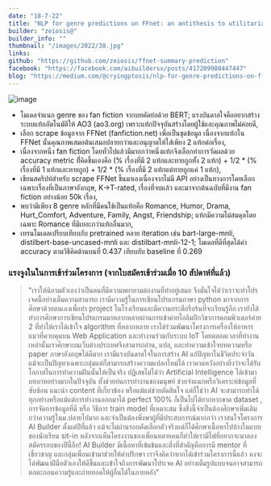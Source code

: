 ```yaml
---
date: "18-7-22"
title: "NLP for genre predictions on FFnet: an antithesis to utilitarianism"
builder: "zeiosis@"
builder_info: ""
thumbnail: "/images/2022/38.jpg"
links:
github: "https://github.com/zeiosis/ffnet-summary-prediction"
facebook: "https://facebook.com/aibuildersx/posts/417209980447447"
blog: "https://medium.com/@cryingptosis/nlp-for-genre-predictions-on-ffnet-an-antithesis-to-utilitarianism-4380524ca1fc"
---
```


![image](/images/2022/38.jpg)

- โมเดลจำแนก genre ของ fan fiction จากบทคัดย่อด้วย BERT; แรงบันดาลใจคืออยากสร้างระบบแท้กอัตโนมัติให้ AO3 (ao3.org) เพราะแท้กปัจจุบันสร้างโดยผู้ใช้และคุณภาพไม่ค่อยดี,
- เลือก scrape ข้อมูลจาก FFNet (fanfiction.net) เพื่อเป็นชุดข้อมูล เนื่องจากแท้กใน FFNet นั้นคุณภาพเสมอต้นเสมอปลายกว่าและอนุญาตให้ใส่เพียง 2 แท้กต่อเรื่อง,
- เนื่องจากหนึ่ง fan fiction โดยทั่วไปแล้วมีมากกว่าหนึ่งแท้กจึงเลือกทำการวัดผลด้วย accuracy metric ที่ิคิดขึ้นเองคือ (% เรื่องที่มี 2 แท้กและทายถูกทั้ง 2 แท้ก) + 1/2 * (% เรื่องที่มี 1 แท้กและทายถูก) + 1/2 * (% เรื่องที่มี 2 แท้กแต่ทายถูกแค่ 1 แท้ก),
- เขียนสคริปท์สำหรับ scrape FFNet ขึ้นมาเองเนื่องจากไม่มี API อย่างเป็นทางการโดยเลือกเฉพาะเรื่องที่เป็นภาษาอังกฤษ, K->T-rated, เรื่องที่จบแล้ว และมาจากต้นฉบับที่มีงาน fan fiction อย่างน้อย 50k เรื่อง,
- พบว่ามีเพียง 8 genre หลักที่มีคนใช้เป็นแท้กคือ Romance, Humor, Drama, Hurt_Comfort, Adventure, Family, Angst, Friendship; แท้กมีความไม่สมดุลโดยเฉพาะ Romance ที่มีเยอะกว่าแท้กอื่นมาก,
- เทรนโมเดลเปรียบเทียบกับ pretrained หลาย iteration เช่น bart-large-mnli, distilbert-base-uncased-mnli และ distilbart-mnli-12-1; โมเดลที่ดีที่สุดได้ค่า accuracy ตามวิธีคิดด้านบนที่ 0.437 เทียบกับ baseline ที่ 0.269

### แรงจูงในในการเข้าร่วมโครงการ (จากใบสมัครเข้าร่วมเมื่อ 10 สัปดาห์ที่แล้ว)

> "เราให้นิยามตัวเองว่าเป็นคนที่มีความพยายามต่องานที่ทำอยู่เสมอ จึงมั่นใจได้ว่าเราจะทำโปรเจคนี้อย่างเต็มความสามารถ เรามีความรู้ในการเขียนโปรแกรมภาษา python มาจากการศึกษาด้วยตนเองเพื่อทำ project ในโรงเรียนและมีความกระตือรือร้นที่จะเรียนรู้อีก เรายังได้ทำการศึกษาการเขียนโปรแกรมมาหลากหลายผ่านการเข้าค่ายโอลิมปิกวิชาการคอมพิวเตอร์ค่าย 2 ที่ทำให้เราได้เข้าใจ algorithm ที่หลากหลาย เราได้ร่วมพัฒนาโครงการเครื่องให้อาหารแมวที่ควบคุมบน Web Application และทำงานร่วมกับระบบ IoT โดยตลอดเวลาที่ทำงานเหล่านั้นเราศึกษาบนเว็บต่างประเทศจึงสามารถอ่าน, แปล, และทำความเข้าใจบทความหรือ paper ภาษาอังกฤษได้ดีมาก เรามีแรงบันดาลใจในการสร้าง AI แก้ปัญหาในชีวิตประจำวัน แม้จะเป็นปัญหาเฉพาะกลุ่มแต่ก็สามารถสร้างความแปลกใหม่ได้ เราคาดหวังอย่างยิ่งว่าจะได้รับโอกาสในการทำความฝันนั้นให้เป็นจริง  ปฏิเสธไม่ได้ว่า Artificial Intelligence ได้เข้ามาบทบาทอย่างมากในปัจจุบัน ทั้งช่วยย่นการทำงานของมนุษย์ ช่วยจำแนกหรือวิเคราะห์ข้อมูลที่ซับซ้อน แนะนำ content ที่เกี่ยวข้อง หรือแม้แต่ช่วยตัดสินใจ แต่ก็ใช่ว่า AI จะสามารถทำได้ทุกอย่างหรือแม้แต่การทำงานออกมาได้ perfect 100% ก็เป็นไปได้ยากหากขาด dataset , การจัดการข้อมูลที่ดี หรือ วิธีการ train model ที่เหมาะสม ซึ่งสิ่งนี้จำเป็นต้องศึกษาเพิ่มเติมกว่าความรู้ในม.ปลายไปมาก และจำเป็นต้องพึ่งพาผู้ที่มีประสบการณ์มากกว่า  เราสนใจโครงการ AI Builder ตั้งแต่ปีที่แล้ว แม้จะไม่ผ่านรอบคัดเลือกตัวจริงแต่ก็ได้ศึกษาเนื้อหาไปบ้างในแบบของนักเรียน sit-in หลังจากเห็นโครงงานของเพื่อนหลายคนก็ทำให้เรามีไฟที่อยากจะมาลองสมัครรอบของปีนี้อีก! AI Builder มีเนื้อหาที่เข้มข้นและสิ่งที่สำคัญคือการมี mentor ที่เชี่ยวชาญ และกลุ่มเพื่อนเข้ามาช่วยให้คำปรึกษา เราจึงคิดว่าหากได้เข้าร่วมโครงการนี้แล้ว คงจะได้พัฒนาฝีมือตัวเองให้ดีขึ้นและเข้าใจถึงการพัฒนาโปรเจค AI อย่างเต็มรูปแบบจนอาจสามารถตกตะกอนความรู้และถ่ายทอดให้ผู้อื่นได้ในภายหลัง"